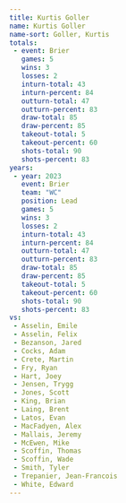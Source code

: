 ```yaml
---
title: Kurtis Goller
name: Kurtis Goller
name-sort: Goller, Kurtis
totals:
 - event: Brier
   games: 5
   wins: 3
   losses: 2
   inturn-total: 43
   inturn-percent: 84
   outturn-total: 47
   outturn-percent: 83
   draw-total: 85
   draw-percent: 85
   takeout-total: 5
   takeout-percent: 60
   shots-total: 90
   shots-percent: 83
years:
 - year: 2023
   event: Brier
   team: "WC"
   position: Lead
   games: 5
   wins: 3
   losses: 2
   inturn-total: 43
   inturn-percent: 84
   outturn-total: 47
   outturn-percent: 83
   draw-total: 85
   draw-percent: 85
   takeout-total: 5
   takeout-percent: 60
   shots-total: 90
   shots-percent: 83
vs:
 - Asselin, Emile
 - Asselin, Felix
 - Bezanson, Jared
 - Cocks, Adam
 - Crete, Martin
 - Fry, Ryan
 - Hart, Joey
 - Jensen, Trygg
 - Jones, Scott
 - King, Brian
 - Laing, Brent
 - Latos, Evan
 - MacFadyen, Alex
 - Mallais, Jeremy
 - McEwen, Mike
 - Scoffin, Thomas
 - Scoffin, Wade
 - Smith, Tyler
 - Trepanier, Jean-Francois
 - White, Edward
---
```

